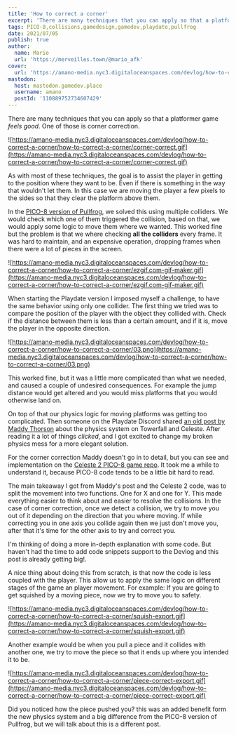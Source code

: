 ```yaml
---
title: 'How to correct a corner'
excerpt: 'There are many techniques that you can apply so that a platformer game feels good. One of those is corner correction.'
tags: PICO-8,collisions,gamedesign,gamedev,playdate,pullfrog
date: 2021/07/05
publish: true
author:
  name: Mario
  url: 'https://merveilles.town/@mario_afk'
cover:
  url: 'https://amano-media.nyc3.digitaloceanspaces.com/devlog/how-to-correct-a-corner/how-to-correct-a-corner/corner-correct.gif'
mastodon:
  host: mastodon.gamedev.place
  username: amano
  postId: '110889752734607429'
---
```


There are many techniques that you can apply so that a platformer game _feels good_. One of those is corner correction.

![https://amano-media.nyc3.digitaloceanspaces.com/devlog/how-to-correct-a-corner/how-to-correct-a-corner/corner-correct.gif](https://amano-media.nyc3.digitaloceanspaces.com/devlog/how-to-correct-a-corner/how-to-correct-a-corner/corner-correct.gif)

As with most of these techniques, the goal is to assist the player in getting to the position where they want to be. Even if there is something in the way that wouldn't let them. In this case we are moving the player a few pixels to the sides so that they clear the platform above them.

In the [PICO-8 version of Pullfrog](https://afk-mario.itch.io/pullfrog), we solved this using multiple colliders. We would check which one of them triggered the collision, based on that, we would apply some logic to move them where we wanted. This worked fine but the problem is that we where checking **all the colliders** every frame. It was hard to maintain, and an expensive operation, dropping frames when there were a lot of pieces in the screen.

![https://amano-media.nyc3.digitaloceanspaces.com/devlog/how-to-correct-a-corner/how-to-correct-a-corner/ezgif.com-gif-maker.gif](https://amano-media.nyc3.digitaloceanspaces.com/devlog/how-to-correct-a-corner/how-to-correct-a-corner/ezgif.com-gif-maker.gif)

When starting the Playdate version I imposed myself a challenge, to have the same behavior using only one collider. The first thing we tried was to compare the position of the player with the object they collided with. Check if the distance between them is less than a certain amount, and if it is, move the player in the opposite direction.

![https://amano-media.nyc3.digitaloceanspaces.com/devlog/how-to-correct-a-corner/how-to-correct-a-corner/03.png](https://amano-media.nyc3.digitaloceanspaces.com/devlog/how-to-correct-a-corner/how-to-correct-a-corner/03.png)

This worked fine, but it was a little more complicated than what we needed, and caused a couple of undesired consequences. For example the jump distance would get altered and you would miss platforms that you would otherwise land on.

On top of that our physics logic for moving platforms was getting too complicated. Then someone on the Playdate Discord shared [an old post by Maddy Thorson](https://maddythorson.medium.com/celeste-and-towerfall-physics-d24bd2ae0fc5) about the physics system on Towerfall and Celeste. After reading it a lot of things _clicked_, and I got excited to change my broken physics mess for a more elegant solution.

For the corner correction Maddy doesn't go in to detail, but you can see and implementation on the [Celeste 2 PICO-8 game repo](https://github.com/ExOK/Celeste2). It took me a while to understand it, because PICO-8 code tends to be a little bit hard to read.

The main takeaway I got from Maddy's post and the Celeste 2 code, was to split the movement into two functions. One for X and one for Y. This made everything easier to think about and easier to resolve the collisions. In the case of corner correction, once we detect a collision, we try to move you out of it depending on the direction that you where moving. If while correcting you in one axis you collide again then we just don't move you, after that it's time for the other axis to try and correct you.

I'm thinking of doing a more in-depth explanation with some code. But haven't had the time to add code snippets support to the Devlog and this post is already getting big!.

A nice thing about doing this from scratch, is that now the code is less coupled with the player. This allow us to apply the same logic on different stages of the game an player movement. For example: If you are going to get squished by a moving piece, now we try to move you to safety.

![https://amano-media.nyc3.digitaloceanspaces.com/devlog/how-to-correct-a-corner/how-to-correct-a-corner/squish-export.gif](https://amano-media.nyc3.digitaloceanspaces.com/devlog/how-to-correct-a-corner/how-to-correct-a-corner/squish-export.gif)

Another example would be when you pull a piece and it collides with another one, we try to move the piece so that it ends up where you intended it to be.

![https://amano-media.nyc3.digitaloceanspaces.com/devlog/how-to-correct-a-corner/how-to-correct-a-corner/piece-correct-export.gif](https://amano-media.nyc3.digitaloceanspaces.com/devlog/how-to-correct-a-corner/how-to-correct-a-corner/piece-correct-export.gif)

Did you noticed how the piece pushed you? this was an added benefit form the new physics system and a big difference from the PICO-8 version of Pullfrog, but we will talk about this is a different post.
